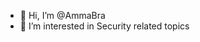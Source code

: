 - 👋 Hi, I’m @AmmaBra
- 👀 I’m interested in Security related topics

<!---
AmmaBra/AmmaBra is a ✨ special ✨ repository because its `README.md` (this file) appears on your GitHub profile.
You can click the Preview link to take a look at your changes.
--->
